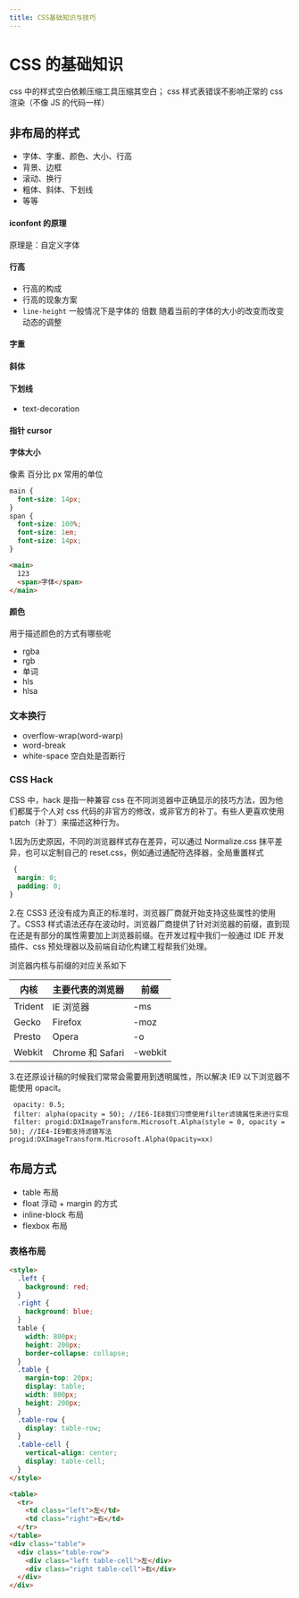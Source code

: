 ```yaml
---
title: CSS基础知识与技巧
---
```


# CSS 的基础知识

css 中的样式空白依赖压缩工具压缩其空白； css 样式表错误不影响正常的 css 渲染（不像 JS 的代码一样）

## 非布局的样式

- 字体、字重、颜色、大小、行高
- 背景、边框
- 滚动、换行
- 粗体、斜体、下划线
- 等等

#### iconfont 的原理

原理是：自定义字体

#### 行高

- 行高的构成
- 行高的现象方案
- `line-height` 一般情况下是字体的 倍数 随着当前的字体的大小的改变而改变 动态的调整

#### 字重

#### 斜体

#### 下划线

- text-decoration

#### 指针 cursor

#### 字体大小

像素 百分比 px 常用的单位

```css
main {
  font-size: 14px;
}
span {
  font-size: 100%;
  font-size: 1em;
  font-size: 14px;
}
```

```html
<main>
  123
  <span>字体</span>
</main>
```

#### 颜色

用于描述颜色的方式有哪些呢

- rgba
- rgb
- 单词
- hls
- hlsa

### 文本换行

- overflow-wrap(word-warp)
- word-break
- white-space 空白处是否断行

### CSS Hack

CSS 中，hack 是指一种兼容 css 在不同浏览器中正确显示的技巧方法，因为他们都属于个人对 css 代码的非官方的修改，或非官方的补丁。有些人更喜欢使用 patch（补丁）来描述这种行为。

1.因为历史原因，不同的浏览器样式存在差异，可以通过 Normalize.css 抹平差异，也可以定制自己的 reset.css，例如通过通配符选择器，全局重置样式

```css
 {
  margin: 0;
  padding: 0;
}
```

2.在 CSS3 还没有成为真正的标准时，浏览器厂商就开始支持这些属性的使用了。CSS3 样式语法还存在波动时，浏览器厂商提供了针对浏览器的前缀，直到现在还是有部分的属性需要加上浏览器前缀。在开发过程中我们一般通过 IDE 开发插件、css 预处理器以及前端自动化构建工程帮我们处理。

浏览器内核与前缀的对应关系如下

| 内核    | 主要代表的浏览器 | 前缀    |
| ------- | ---------------- | ------- |
| Trident | IE 浏览器        | -ms     |
| Gecko   | Firefox          | -moz    |
| Presto  | Opera            | -o      |
| Webkit  | Chrome 和 Safari | -webkit |

3.在还原设计稿的时候我们常常会需要用到透明属性，所以解决 IE9 以下浏览器不能使用 opacit。

```
 opacity: 0.5;
 filter: alpha(opacity = 50); //IE6-IE8我们习惯使用filter滤镜属性来进行实现
 filter: progid:DXImageTransform.Microsoft.Alpha(style = 0, opacity = 50); //IE4-IE9都支持滤镜写法progid:DXImageTransform.Microsoft.Alpha(Opacity=xx)
```

## 布局方式

- table 布局
- float 浮动 + margin 的方式
- inline-block 布局
- flexbox 布局

### 表格布局

```html
<style>
  .left {
    background: red;
  }
  .right {
    background: blue;
  }
  table {
    width: 800px;
    height: 200px;
    border-collapse: collapse;
  }
  .table {
    margin-top: 20px;
    display: table;
    width: 800px;
    height: 200px;
  }
  .table-row {
    display: table-row;
  }
  .table-cell {
    vertical-align: center;
    display: table-cell;
  }
</style>

<table>
  <tr>
    <td class="left">左</td>
    <td class="right">右</td>
  </tr>
</table>
<div class="table">
  <div class="table-row">
    <div class="left table-cell">左</div>
    <div class="right table-cell">右</div>
  </div>
</div>
```
